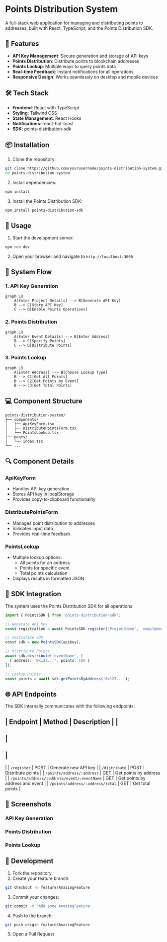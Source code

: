 # Points Distribution System

A full-stack web application for managing and distributing points to addresses, built with React, TypeScript, and the Points Distribution SDK.


## 🌟 Features

- **API Key Management**: Secure generation and storage of API keys
- **Points Distribution**: Distribute points to blockchain addresses
- **Points Lookup**: Multiple ways to query points data
- **Real-time Feedback**: Instant notifications for all operations
- **Responsive Design**: Works seamlessly on desktop and mobile devices

## 🛠️ Tech Stack

- **Frontend**: React with TypeScript
- **Styling**: Tailwind CSS
- **State Management**: React Hooks
- **Notifications**: react-hot-toast
- **SDK**: points-distribution-sdk

## 📦 Installation

1. Clone the repository:
```bash
git clone https://github.com/yourusername/points-distribution-system.git
cd points-distribution-system
```

2. Install dependencies:
```bash
npm install
```

3. Install the Points Distribution SDK:
```bash
npm install points-distribution-sdk
```

## 🚀 Usage

1. Start the development server:
```bash
npm run dev
```

2. Open your browser and navigate to `http://localhost:3000`

## 🔄 System Flow

### 1. API Key Generation
```mermaid
graph LR
    A[Enter Project Details] --> B[Generate API Key]
    B --> C[Store API Key]
    C --> D[Enable Points Operations]
```

### 2. Points Distribution
```mermaid
graph LR
    A[Enter Event Details] --> B[Enter Address]
    B --> C[Specify Points]
    C --> D[Distribute Points]
```

### 3. Points Lookup
```mermaid
graph LR
    A[Enter Address] --> B[Choose Lookup Type]
    B --> C1[Get All Points]
    B --> C2[Get Points by Event]
    B --> C3[Get Total Points]
```

## 💻 Component Structure

```
points-distribution-system/
├── components/
│   ├── ApiKeyForm.tsx
│   ├── DistributePointsForm.tsx
│   └── PointsLookup.tsx
├── pages/
│   └── index.tsx
└── ...
```

## 🔍 Component Details

### ApiKeyForm
- Handles API key generation
- Stores API key in localStorage
- Provides copy-to-clipboard functionality

### DistributePointsForm
- Manages point distribution to addresses
- Validates input data
- Provides real-time feedback

### PointsLookup
- Multiple lookup options:
  - All points for an address
  - Points for specific event
  - Total points calculation
- Displays results in formatted JSON

## 🔐 SDK Integration

The system uses the Points Distribution SDK for all operations:

```typescript
import { PointsSDK } from 'points-distribution-sdk';

// Generate API Key
const registration = await PointsSDK.register('ProjectName', 'email@example.com');

// Initialize SDK
const sdk = new PointsSDK(apiKey);

// Distribute Points
await sdk.distribute('eventName', [
  { address: '0x123...', points: 100 }
]);

// Lookup Points
const points = await sdk.getPointsByAddress('0x123...');
```

## 🌐 API Endpoints

The SDK internally communicates with the following endpoints:

|
 Endpoint 
|
 Method 
|
 Description 
|
|
----------
|
---------
|
-------------
|
|
`/register`
|
 POST 
|
 Generate new API key 
|
|
`/distribute`
|
 POST 
|
 Distribute points 
|
|
`/points/address/:address`
|
 GET 
|
 Get points by address 
|
|
`/points/address/:address/event/:eventName`
|
 GET 
|
 Get points by address and event 
|
|
`/points/address/:address/total`
|
 GET 
|
 Get total points 
|

## 📱 Screenshots

### API Key Generation

### Points Distribution

### Points Lookup

## 🔨 Development

1. Fork the repository
2. Create your feature branch:
```bash
git checkout -b feature/AmazingFeature
```
3. Commit your changes:
```bash
git commit -m 'Add some AmazingFeature'
```
4. Push to the branch:
```bash
git push origin feature/AmazingFeature
```
5. Open a Pull Request
